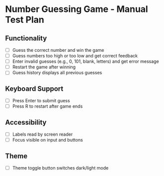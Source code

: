 # Number Guessing Game - Manual Test Plan

## Functionality
- [ ] Guess the correct number and win the game
- [ ] Guess numbers too high or too low and get correct feedback
- [ ] Enter invalid guesses (e.g., 0, 101, blank, letters) and get error message
- [ ] Restart the game after winning
- [ ] Guess history displays all previous guesses

## Keyboard Support
- [ ] Press Enter to submit guess
- [ ] Press R to restart after game ends

## Accessibility
- [ ] Labels read by screen reader
- [ ] Focus visible on input and buttons

## Theme
- [ ] Theme toggle button switches dark/light mode